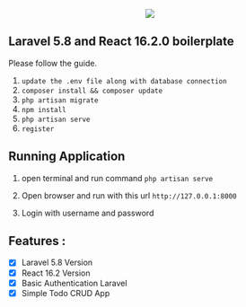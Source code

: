 <p align="center"><img src="https://encrypted-tbn0.gstatic.com/images?q=tbn:ANd9GcReb0POmIY3t8_bwE4c55yZXSrZw-HsAY5_dp96I2myI_V17LuZ"></p>

## Laravel 5.8 and React 16.2.0 boilerplate

Please follow the guide.
 
1. `update the .env file along with database connection`
2. `composer install && composer update`
3. `php artisan migrate`
4. `npm install`
5. `php artisan serve`
6. `register`

## Running Application
1. open terminal and run command `php artisan serve`

2. Open browser and run with this url `http://127.0.0.1:8000`

3. Login with username and password


## Features :
- [x] Laravel 5.8 Version
- [x] React 16.2 Version
- [x] Basic Authentication Laravel
- [x] Simple Todo CRUD App

